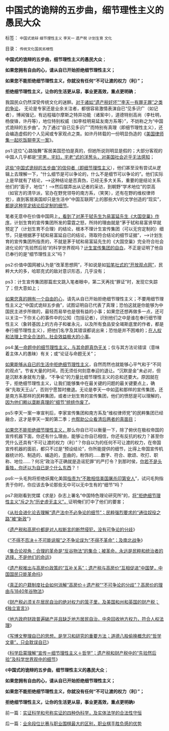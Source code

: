 # 中国式的诡辩的五步曲，细节理性主义的愚民大众

标签： `中国式诡辩` `细节理性主义` `李天一` `遗产税` `计划生育` `文化` 

目录： `传统文化国民劣根性`

**中国式的诡辩的五步曲，细节理性主义的愚民大众**；

**如果您拥有自由的心，请从自已开始拒绝细节理性主义；**

**如果您不能拒绝细节理性主义，你就没有任何“不可让渡的权力（利）”；**

**拒绝细节理性主义，让你的生活更从容，事业更高效，重点更明确**；

我国民众仍然深受传统文化的迷醉。[对于诸如“遗产税好坏”“李天一有罪无罪”之类的争论](../../../2013/10/11/任何国家征收的财产税都是非法的，兼谈美国和英国的笼子.md)，
无论是专家还是业余关注者，都很容易激情表演自已“见多识广（如记者），博闻强记，有远程福尔摩斯之特异功能（诸案中），道德特别高尚（李杜明，杨俊锋，许丹等），地位特别权威（如李桂明易延友南方系等）”，不妨称之为“中国式诡辩的五步曲”。为了通过“自已见多识广”而特别有真理（即细节理性主义），还会编造虚假的个人见闻或专家观点之类。如许丹转载的一份明显伪造的《[美国律师集一起吃饭聊李天一案](http://blog.sina.com.cn/s/blog_69e11fe10101cric.html)》。

ps1:这位“心路独舞”客居美国恐怕是真的，但她所说则明显是假的；大部分客观的中国人几乎都是[“宅男，宅妇，宅老”式的洋葱头，对美国社会近乎无法感知](../../../2012/2/16/洋葱头革命分子和海外华人的买办.md)；



[这些“中国式诡辩的五步曲”的信仰者（即细节理性主义](../../../2011/1/31/中国式诡辩：拉起虎皮作大旗，掉掉书包吹牛皮.md)），他们甚至没有尝试从逻辑上去理解一下，“什么细节是可以争论的，什么不是细节可以争论的”。他们实际上是早就有了结论，——>这种结论是否真伪，已经无多大关系，重要的是结论关系他们的“面子，地位”！——>然后摆弄出从记者的采访，到朝野“学术地位”的崇高（如官方的清华派，官办在野党领导的南方系，（笑笑），还有在野的维权律师党），直到客居美国却只是生活中“中国互联网”上的那些大V的文学创造的“现实”，[都是这种早定结论后定制的细节](../../../2010/11/1/为什么权威的历史不是科学？.md)。

笔者无意中在价值中国网上[，看到了对茅于轼先生为易富延先生《大国空巢》作序](../../../2013/5/12/从边际推进定律，理解老人化中国的最大危险.md)，计划生育的宣传集团所发的雷霆之怒，所持的理由就是“茅于轼和易富贤早就预定了（计划生育不合理）的结论，根本不理计生宣传集团（可以无穷定制的）细节，只是根据茅于轼和易富延自已的结论，筛取符合结论的细节证据”，——>计划生育的宣传集团所指责的，不就是茅于轼和易富延先生的《大国空巢》完全符合社会进化论的“先验然后验”的科学世界观吗？[计生宣传集团的自白](../../../2013/2/17/不走资本主义道路，任何国家都是死路一条.md)，不正是证明了他自已奉行的是“细节理性主义”吗？

ps2:价值中国网被认为是“改革思想网”，不如说是如[铅笔社式的“开放观点网”](../../../2012/12/23/卢麒元，李庄，李北方，石勇，南方系和铅笔社.md)，民粹大大的多，哈耶克式的敌对意识形态，几乎没有；

ps3：计生宣传集团那篇宏文跳入笔者眼中，第二天再找“罪证”时，发现它失踪了；但大意如上；

[如果您真的拥有一个自由的心](../../../2010/12/17/为什么中国人“开会”永远没有结果？.md)，请先从自已开始拒绝细节理性主义；不要用细节理性主义之“中国式诡辩五步曲”，试图证明自已代表了真理；恐怕这就是你能够为中国民主进步所做的，最轻而易举也是很有益的小事；如果您还想再做多一点，还可以关注一下你关心的事件中的公知（包括记者），识别他们之中是谁在奉行细节理性主义（象转基因上的方舟子和崔永元，以及所有食品安全竭斯底里的作者，都是奉行细节理性主义），把他们名字及其错误都说出来；恐怕是并不困难的；[在人权和法理上完全合法的，社会效益极大的小事](http://darthvad.blog.sohu.com/252064863.html)。

ps4:[某一命题中的细节理性主义，与其命题真伪无关](../../../2013/9/30/“吼猴主义－细节理性主义”的宣传本能.md)；仅与其方法论错误（意味着主体人的愚昧）有关；或“论证与命题无关”；

[如果能够从自已的生活中拒绝细节理性主义](../../../2012/8/23/大学无书！拒绝细节理性主义！.md)，自然而然也就能够心平气和于“不同的观点”。节省大量的时间，而无须任何刻意奉迎的退让。“沉默是金”未必对，但是沉默本身就有力量，“不争论”的力量比细节理性主义的总和还要大。原因就在于，拒绝细节理性主义，让我们能够集中在最关键的问题的最关键要点上，确保“先取天王山”，否则宁愿暂时撤退。无论是李天一中如蓝和那样的宣传集团，还是南方系那样的民粹集团，或者计划生育的宣传集团，他们的愤怒是可以理解的，[因为他们赖以垄断真理的“细节”统统作废了](../../../2012/8/23/细节理性主义的自导自演.md)。

ps5:李天一案一审宣判后，李家宣传集团和南方系及“维权律师党”的民粹集团已经融合，这才是李天一案的第二季；[也帮助公众看清后两者的真面目](../../../2013/10/9/世上没有包赚不赔的刑事辩护，李天一案中的清华派刘桂明教授.md)；

[如果您不能拒绝细节理性主义，](../../../2013/10/12/科学理解“宣传＝细节理性主义＋哲学”中的“细节”.md)那么你自已可以衡量一下，除了俯伏在极权帝国的宣传机器下面，你还有什么理由，能够让你自已相信，你还有反抗的权力？甚至你凭什么还具有“不可让渡的权力（利）”？你自以为的任何不可让渡的权力，在帝国宣传机器的面前，都只不过是“预设结论”，你所能提供的细节，比得上帝国宣传机器统计的、制造的、编造的，歪曲的，粉饰的……数字、符合、歌颂、吹打、职称、地位……？何况“政治不正确就是造谣犯罪”的严打令？到那时侯，[你若不是头畜牲，你还以为自已是个什么东西](../../../2013/8/25/个体主权被忽略后的“中国式诡辩，宇宙真理，理由自信，流氓炒作……”.md)？！

ps6:一头毛狗将拒绝妖魔化美国[指责为“不敢相信美国屠杀印第安人](../../../2009/7/6/美国残酷屠杀印第安人的历史真相.md)”，试问毛狗指责于你时，你应该去争论那些无中可以无中生有的“细节”吗？

ps7:刚刚看到党媒《求是》杂志上署名“中国特色理论研究所”的，[将“拒绝细节理性主义”斥之为“历史虚无主义”，](../../../2013/2/13/历史有“借古喻今”的现实权威吗？.md)证明俺们打中了他们的要害；

《[从社会进化论去理解“遗产法中不必争论的细节”；民粹强烈要求的“通往奴役之路”被“新政](../../../2013/10/4/遗产法是民粹强烈要求的“通往奴役之路”被“新政”.md)”》

《[遗产税和高房价都是对人权断言的断然侵犯，没有可争论的分歧](../../../2013/10/5/遗产税和高房价都是对人权断言的断然侵犯，没有可供分歧的争论.md)》

《[“不得不否决＋不可能说服”之不争论误为“不得不革命”；及南北战争](../../../2013/10/6/国民如何与公权的烟幕“不争论”？兼谈南北战争.md)》

《[集合论视角：合理的革命是“反谷物法”的集合；被革命，永远是民粹和统治者的选择，不是他们的命运](../../../2013/10/7/集合论视角：合理的革命是“反谷物法”的集合.md)》

《[遗产税推出与高房价政策的“互补关系”；遗产税与高房价“互相促进”中国梦，中国国民只能革命吗](../../../2013/10/8/遗产税是与高房价政策互补的中国梦吗？.md)》

《[真正的户籍制度社会如何消解“高房价＋遗产税”“不可争论的分歧”？高房价的理由与1840年谷物法](../../../2013/10/10/西方户籍制度将如何消解“高房价＋遗产税”？.md)》

《[财产税必须关在居民自治的绝对权力的笼子里，及美国和州和英国的财产税；《独立宣言》](../../../2013/10/11/任何国家征收的财产税都是非法的，兼谈美国和英国的笼子.md)》

《[地方政府财政普遍破产并且缺乏地方居民自治，中央回收地方权力，符合人权法理](../../../2013/10/11/“中央有效放弃集权”不等于“中央放权”，居民自治是中国的刚性需求.md)》

《[写博文整理自已的思想，是学习和研究的重要方法；道德八股偷换概念的“哲学文章”，只会耽误自已](../../../2013/10/12/写博文梳理股市的逻辑，理解“通胀无牛市”中的要素.md)》

《[科学启蒙理解“宣传＝细节理性主义＋哲学”；遗产税和财产税中的“先验然后验”及科学世界观中的细节](../../../2013/10/12/科学理解“宣传＝细节理性主义＋哲学”中的“细节”.md)》

《**中国式的诡辩的五步曲，细节理性主义的愚民大众**；

**如果您拥有自由的心，请从自已开始拒绝细节理性主义；**

**如果您不能拒绝细节理性主义，你就没有任何“不可让渡的权力（利）”；**

**拒绝细节理性主义，让你的生活更从容，事业更高效，重点更明确**》

前一篇：[实证科学和号称实证的四种伪科学，及实体法学的合法性守恒](../../../2013/10/13/实证科学和号称实证的四种伪科学，及实体法学的合法性守恒.md)

后一篇：[业余段位比赛与职业围棋最大的区别，职业棋手胜负感的优势](../../../2013/10/14/业余段位比赛与职业围棋最大的区别，职业棋手胜负感的优势.md)